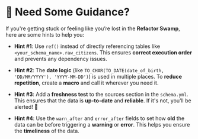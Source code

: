 # 🤔 **Need Some Guidance?**

If you're getting stuck or feeling like you’re lost in the **Refactor Swamp**, here are some hints to help you:

- **Hint #1**: Use `ref()` instead of directly referencing tables like `<your_schema_name>.raw_citizens`. This ensures **correct execution order** and prevents any dependency issues.

- **Hint #2**: The **date logic** (like `TO_CHAR(TO_DATE(date_of_birth, 'DD/MM/YYYY'), 'YYYY-MM-DD')`) is used in multiple places. To **reduce repetition**, create a **macro** and call it wherever you need it.

- **Hint #3**: Add a **freshness test** to the sources section in the `schema.yml`. This ensures that the data is **up-to-date** and **reliable**. If it's not, you’ll be alerted! 📅

- **Hint #4**: Use the `warn_after` and `error_after` fields to set how **old** the data can be before triggering a **warning** or **error**. This helps you ensure the **timeliness** of the data.
